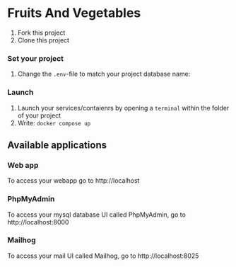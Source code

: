 # Fruits And Vegetables

1. Fork this project
2. Clone this project


### Set your project

1. Change the `.env`-file to match your project database name:

### Launch

1. Launch your services/contaienrs by opening a `terminal` within the folder of your project
2. Write: `docker compose up`

## Available applications

### Web app
To access your webapp go to http://localhost
### PhpMyAdmin

To access your mysql database UI called PhpMyAdmin, go to http://localhost:8000

### Mailhog
To access your mail UI called Mailhog, go to http://localhost:8025

